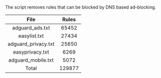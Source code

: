 The script removes rules that can be blocked by DNS based ad-blocking.


| File | Rules |
|:----:|:-----:|
| adguard_ads.txt | 65452 |
| easylist.txt | 27434 |
| adguard_privacy.txt | 25650 |
| easyprivacy.txt | 6269 |
| adguard_mobile.txt | 5072 |
| Total | 129877 |